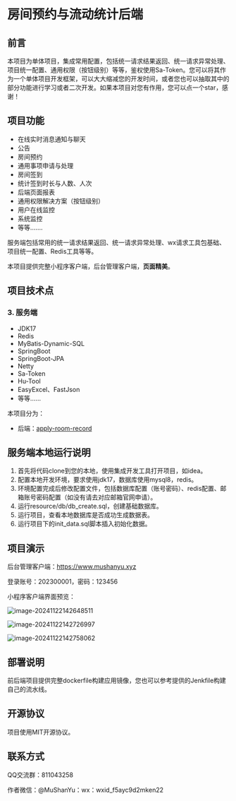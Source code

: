 # 房间预约与流动统计后端

## 前言

本项目为单体项目，集成常用配置，包括统一请求结果返回、统一请求异常处理、项目统一配置、通用权限（按钮级别）等等，鉴权使用Sa-Token。您可以将其作为一个单体项目开发框架，可以大大缩减您的开发时间，或者您也可以抽取其中的部分功能进行学习或者二次开发。如果本项目对您有作用，您可以点一个star，感谢！

## 项目功能

- 在线实时消息通知与聊天
- 公告
- 房间预约
- 通用事项申请与处理
- 房间签到
- 统计签到时长与人数、人次
- 后端页面报表
- 通用权限解决方案（按钮级别）
- 用户在线监控
- 系统监控
- 等等.......

服务端包括常用的统一请求结果返回、统一请求异常处理、wx请求工具包基础、项目统一配置、Redis工具等等。

本项目提供完整小程序客户端，后台管理客户端，**页面精美**。

## 项目技术点

### 3. 服务端

- JDK17
- Redis
- MyBatis-Dynamic-SQL
- SpringBoot
- SpringBoot-JPA
- Netty
- Sa-Token
- Hu-Tool
- EasyExcel、FastJson
- 等等......

本项目分为：

- 后端：[apply-room-record](https://github.com/MuShanYu/apply-room-record) 

## 服务端本地运行说明

1. 首先将代码clone到您的本地，使用集成开发工具打开项目，如idea。
2. 配置本地开发环境，要求使用jdk17，数据库使用mysql8，redis。
3. 环境配置完成后修改配置文件，包括数据库配置（账号密码）、redis配置、邮箱账号密码配置（如没有请去对应邮箱官网申请）。
4. 运行resource/db/db_create.sql，创建基础数据库。
5. 运行项目，查看本地数据库是否成功生成数据表。
6. 运行项目下的init_data.sql脚本插入初始化数据。

## 项目演示

后台管理客户端：https://www.mushanyu.xyz

登录账号：202300001，密码：123456

小程序客户端界面预览：

![image-20241122142648511](https://mushanyu-note.oss-cn-beijing.aliyuncs.com/mk-image/image-20241122142648511.png)

![image-20241122142726997](https://mushanyu-note.oss-cn-beijing.aliyuncs.com/mk-image/image-20241122142726997.png)

![image-20241122142758062](https://mushanyu-note.oss-cn-beijing.aliyuncs.com/mk-image/image-20241122142758062.png)

## 部署说明

前后端项目提供完整dockerfile构建应用镜像，您也可以参考提供的Jenkfile构建自己的流水线。

## 开源协议

项目使用MIT开源协议。

## 联系方式

QQ交流群：811043258

作者微信：@MuShanYu：wx：wxid_f5ayc9d2mken22
